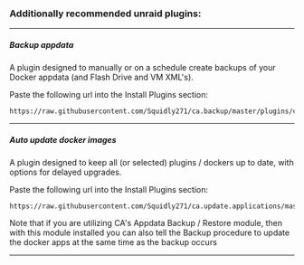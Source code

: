 ### Additionally recommended unraid plugins:

---

##### Backup appdata

A plugin designed to manually or on a schedule create backups of your Docker appdata (and Flash Drive and VM XML's).

Paste the following url into the Install Plugins section:

```
https://raw.githubusercontent.com/Squidly271/ca.backup/master/plugins/ca.backup.plg
```
---

##### Auto update docker images

A plugin designed to keep all (or selected) plugins / dockers up to date, with options for delayed upgrades.

Paste the following url into the Install Plugins section:

```
https://raw.githubusercontent.com/Squidly271/ca.update.applications/master/plugins/ca.update.applications.plg
```
Note that if you are utilizing CA's Appdata Backup / Restore module, then with this module installed you can also tell the Backup procedure to update the docker apps at the same time as the backup occurs

---